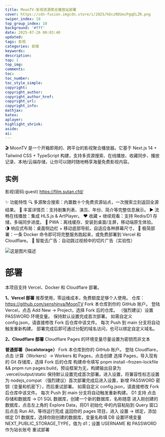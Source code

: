 ```yaml
---
title: MoonTV-影视资源聚合播放站部署
cover: https://cdn-fusion.imgcdn.store/i/2025/hDczRDUezPgqELZR.png
swiper_index: 10
top_group_index: 10
background: '#fff'
date: 2025-07-26 00:03:40
updated:
tags: 影视
categories: 前端
keywords:
description:
top: 1
top_img:
comments:
toc:
toc_number:
toc_style_simple:
copyright:
copyright_author:
copyright_author_href:
copyright_url:
copyright_info:
mathjax:
katex:
aplayer:
highlight_shrink:
aside:
ai:
---
```

🎬 MoonTV 是一个开箱即用的、跨平台的影视聚合播放器。它基于 Next.js 14 + Tailwind CSS + TypeScript 构建，支持多资源搜索、在线播放、收藏同步、播放记录、本地/云端存储，让你可以随时随地畅享海量免费影视内容。

## 实例
影视(密码:guest)
https://film.sutan.cfd/

✨ 功能特性
🔍 多源聚合搜索：内置数十个免费资源站点，一次搜索立刻返回全源结果。
📄 丰富详情页：支持剧集列表、演员、年份、简介等完整信息展示。
▶️ 流畅在线播放：集成 HLS.js & ArtPlayer。
❤️ 收藏 + 继续观看：支持 Redis/D1 存储，多端同步进度。
📱 PWA：离线缓存、安装到桌面/主屏，移动端原生体验。
🌗 响应式布局：桌面侧边栏 + 移动底部导航，自适应各种屏幕尺寸。
🚀 极简部署：一条 Docker 命令即可将完整服务跑起来，或免费部署到 Vercel 和 Cloudflare。
👿 智能去广告：自动跳过视频中的切片广告（实验性）

![这是图片描述](https://cdn-fusion.imgcdn.store/i/2025/C3WgBGMNpw14mAN5.webp)

# 部署
本项目支持 Vercel、Docker 和 Cloudflare 部署。

**1、Vercel 部署**
推荐使用，零运维成本，免费额度足够个人使用。
仓库：https://github.com/senshinya/MoonTV
Fork 本仓库到你的 GitHub 账户。
登陆 Vercel，点击 Add New → Project，选择 Fork 后的仓库。
（强烈建议）设置 PASSWORD 环境变量。
保持默认设置完成首次部署。
如需自定义 config.json，请直接修改 Fork 后仓库中该文件。
每次 Push 到 main 分支将自动触发重新构建。
部署完成后即可通过分配的域名访问，也可以绑定自定义域名。

**2、Cloudflare 部署**
Cloudflare Pages 的环境变量尽量设置为密钥而非文本

**普通部署（localstorage）**
Fork 本仓库到你的 GitHub 账户。
登陆 Cloudflare，点击 计算（Workers）-> Workers 和 Pages，点击创建
选择 Pages，导入现有的 Git 存储库，选择 Fork 后的仓库
构建命令填写 pnpm install –frozen-lockfile && pnpm run pages:build，预设框架为无，构建输出目录为 .vercel/output/static
保持默认设置完成首次部署。进入设置，将兼容性标志设置为 nodejs_compat
（强烈建议）首次部署完成后进入设置，新增 PASSWORD 密钥（变量和机密下），而后重试部署。
如需自定义 config.json，请直接修改 Fork 后仓库中该文件。
每次 Push 到 main 分支将自动触发重新构建。
D1 支持
点击 存储和数据库 -> D1 SQL 数据库，创建一个新的数据库，名称随意
进入刚创建的数据库，点击左上角的 Explore Data，将D1 初始化 中的内容粘贴到 Query 窗口后点击 Run All，等待运行完成
返回你的 pages 项目，进入 设置 -> 绑定，添加绑定 D1 数据库，选择你刚创建的数据库，变量名称填 DB
设置环境变量 NEXT_PUBLIC_STORAGE_TYPE，值为 d1；设置 USERNAME 和 PASSWORD 作为站长账号
重试部署



